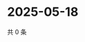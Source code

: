 # 2025-05-18

共 0 条

<!-- BEGIN ZHIHUQUESTIONS -->
<!-- 最后更新时间 Sun May 18 2025 10:47:14 GMT+0800 (China Standard Time) -->

<!-- END ZHIHUQUESTIONS -->
